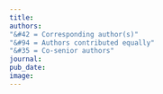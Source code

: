 ```yaml
---
title:  
authors: 
"&#42 = Corresponding author(s)" 
"&#94 = Authors contributed equally" 
"&#35 = Co-senior authors"
journal:  
pub_date:  
image:  
---
```


